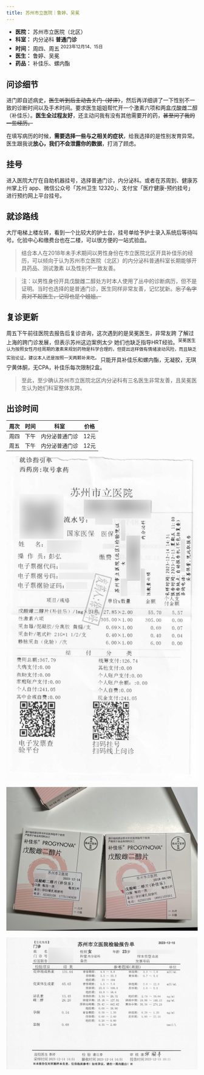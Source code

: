 ```yaml
---
title: 苏州市立医院｜鲁婷、吴冕
---
```


- **医院：** 苏州市立医院（北区）
- **科室：** 内分泌科 **普通门诊**
- **时间：** 周四、周五<sup> 2023年12月14、15日</sup>
- **医生：** 鲁婷、吴冕
- **药品：** 补佳乐、螺内酯

## 问诊细节

进门即自述病史，~~医生听到后主动去关门（好评）~~，然后再详细讲了一下性别不一致的诊断时间以及手术时间。要求医生姐姐帮忙开一个激素六项和两盒戊酸雌二醇（补佳乐）。**医生全过程友好**，还主动问我有没有其他需要开的药，~~甚至问了我的一些经历。~~

在填写病历的时候，**需要选择一些与之相关的症状**，给我选择的是性别发育异常。医生跟我说**放心，我们不会泄露你的数据**，打消了顾虑。

## 挂号

进入医院大厅在自助机器挂号，选择普通门诊，内分泌科。或者在苏周到、健康苏州掌上行 app、微信公众号「苏州卫生 12320」、支付宝「医疗健康-预约挂号」进行预约网上平台挂号。

## 就诊路线

大厅电梯上楼左转，看到一个比较大的护士台，挂号单给予护士录入系统后等待叫号。化验中心和缴费台也在二楼，可以很方便的一站式验血。

> 结合本人在2018年未手术期间以男性身份在市立医院北区开具补佳乐的经历，可以倾向于认为苏州市立医院（北区）的内分泌科普通科室长期能够开具药品、测试激素 以及性别不一致友善。

> 注：以男性身份开具戊酸雌二醇处方时本人使用了丛中的诊断病历，但不是证明。当时也选择的是普通门诊，医生同样非常友善，记忆犹新。~~忘了名字真对不起医生，记得也是个姐姐。~~

## 复诊更新

周五下午前往医院去报告后复诊咨询，这次遇到的是吴冕医生，非常友跨 了解过上海的跨门诊发展，但表示苏州这边案例太少 她们也缺乏指导HRT经验。<sup>吴冕医生认为按照女性月经周期的激素来规划药物是科学合理的，但提出这样做有情绪波动风险，而且缺乏实验论证。建议本人还是按照一天两颗补来吃。 </sup>只能开具补佳乐和螺内酯，无凝胶，无琪宁黄体酮，无CPA，补佳乐每次限制2盒。

> 至此，至少确认苏州市立医院北区内分泌科有三名医生非常友善，且吴冕医生认为她们科室整体友跨。

## 出诊时间

周次 | 时间 | 科室         | 价格
----|-----|--------------|-----
周四 | 下午 | 内分泌普通门诊 | 12元
周五 | 下午 | 内分泌普通门诊 | 12元

![收费票据](fee.jpg)

![开出的补佳乐](medication.jpg)

![激素六项女性范围参考](inspection.jpg)

